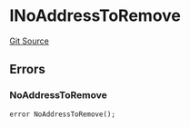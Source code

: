 # INoAddressToRemove
[Git Source](https://github.com/thrackle-io/rules-engine/blob/5dd4d5c11842d5927a5d94b280633ba0762dc45b/src/common/IErrors.sol)


## Errors
### NoAddressToRemove

```solidity
error NoAddressToRemove();
```

